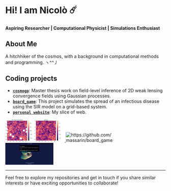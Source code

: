 # Hi! I am Nicolò ☄️
#### Aspiring Researcher  | Computational Physicist | Simulations Enthusiast

## About Me
A hitchhiker of the cosmos, with a background in computational methods and programming. ヽ^^丿

## Coding projects
- [**`cosmogp`**](https://github.com/massarin/cosmogp): Master thesis work on field-level inference of 2D weak lensing convergence fields using Gaussian processes.
- [**`board_game`**](https://github.com/massarin/board_game): This project simulates the spread of an infectious disease using the SIR model on a grid-based system.
- [**`personal website`**](https://massarin.org): My slice of web.

<p>
  <a href="https://github.com/massarin/cosmogp" target="_blank">
    <img src="https://github.com/massarin/cosmogp/blob/main/tutorial_screenshot.png" alt="https://github.com/massarin/cosmogp" width="35%" style="display:inline-block; height:auto; margin-right:10px;" />
  </a>
  <a href="https://github.com/massarin/board_game" target="_blank">
  <img src="https://github.com/massarin/board_game/blob/master/screenshots/option_r.png" alt="https://github.com/massarin/board_game" width="30%" style="display:inline-block; height:auto; margin-right:10px;" />
  </a>
  <a href="https://github.com/massarin/massarin.github.io" target="_blank">
  <img src="https://github.com/massarin/massarin.github.io/blob/main/website_screenshot.png" alt="https://github.com/massarin/massarin.github.io" width="30%" style="display:inline-block; height:auto;" />
  </a>
</p>

---

Feel free to explore my repositories and get in touch if you share similar interests or have exciting opportunities to collaborate!
